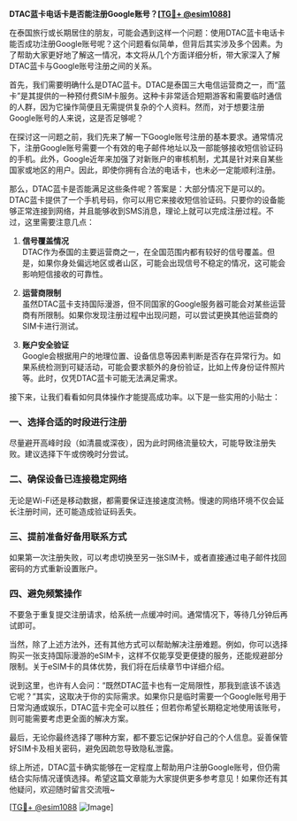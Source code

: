 **DTAC蓝卡电话卡是否能注册Google账号？[[TG💪+ @esim1088](https://t.me/s/esim1088)]**

在泰国旅行或长期居住的朋友，可能会遇到这样一个问题：使用DTAC蓝卡电话卡能否成功注册Google账号呢？这个问题看似简单，但背后其实涉及多个因素。为了帮助大家更好地了解这一情况，本文将从几个方面详细分析，带大家深入了解DTAC蓝卡与Google账号注册之间的关系。

首先，我们需要明确什么是DTAC蓝卡。DTAC是泰国三大电信运营商之一，而“蓝卡”是其提供的一种预付费SIM卡服务。这种卡非常适合短期游客和需要临时通信的人群，因为它操作简便且无需提供复杂的个人资料。然而，对于想要注册Google账号的人来说，这是否足够呢？

在探讨这一问题之前，我们先来了解一下Google账号注册的基本要求。通常情况下，注册Google账号需要一个有效的电子邮件地址以及一部能够接收短信验证码的手机。此外，Google近年来加强了对新账户的审核机制，尤其是针对来自某些国家或地区的用户。因此，即使你拥有合法的电话卡，也未必一定能顺利注册。

那么，DTAC蓝卡是否能满足这些条件呢？答案是：大部分情况下是可以的。DTAC蓝卡提供了一个手机号码，你可以用它来接收短信验证码。只要你的设备能够正常连接到网络，并且能够收到SMS消息，理论上就可以完成注册过程。不过，这里需要注意几点：

1. **信号覆盖情况**  
   DTAC作为泰国的主要运营商之一，在全国范围内都有较好的信号覆盖。但是，如果你身处偏远地区或者山区，可能会出现信号不稳定的情况，这可能会影响短信接收的可靠性。

2. **运营商限制**  
   虽然DTAC蓝卡支持国际漫游，但不同国家的Google服务器可能会对某些运营商有所限制。如果你发现注册过程中出现问题，可以尝试更换其他运营商的SIM卡进行测试。

3. **账户安全验证**  
   Google会根据用户的地理位置、设备信息等因素判断是否存在异常行为。如果系统检测到可疑活动，可能会要求额外的身份验证，比如上传身份证件照片等。此时，仅凭DTAC蓝卡可能无法满足需求。

接下来，让我们看看如何具体操作才能提高成功率。以下是一些实用的小贴士：

### 一、选择合适的时段进行注册
尽量避开高峰时段（如清晨或深夜），因为此时网络流量较大，可能导致注册失败。建议选择下午或傍晚时分尝试。

### 二、确保设备已连接稳定网络
无论是Wi-Fi还是移动数据，都需要保证连接速度流畅。慢速的网络环境不仅会延长注册时间，还可能造成验证码丢失。

### 三、提前准备好备用联系方式
如果第一次注册失败，可以考虑切换至另一张SIM卡，或者直接通过电子邮件找回密码的方式重新设置账户。

### 四、避免频繁操作
不要急于重复提交注册请求，给系统一点缓冲时间。通常情况下，等待几分钟后再试即可。

当然，除了上述方法外，还有其他方式可以帮助解决注册难题。例如，你可以选择购买一张支持国际漫游的eSIM卡，这样不仅能享受更便捷的服务，还能规避部分限制。关于eSIM卡的具体优势，我们将在后续章节中详细介绍。

说到这里，也许有人会问：“既然DTAC蓝卡也有一定局限性，那我到底该不该选它呢？”其实，这取决于你的实际需求。如果你只是临时需要一个Google账号用于日常沟通或娱乐，DTAC蓝卡完全可以胜任；但若你希望长期稳定地使用该账号，则可能需要考虑更全面的解决方案。

最后，无论你最终选择了哪种方案，都不要忘记保护好自己的个人信息。妥善保管好SIM卡及相关密码，避免因疏忽导致隐私泄露。

综上所述，DTAC蓝卡确实能够在一定程度上帮助用户注册Google账号，但仍需结合实际情况谨慎选择。希望这篇文章能为大家提供更多参考意见！如果你还有其他疑问，欢迎随时留言交流哦~

[[TG💪+ @esim1088](https://t.me/s/esim1088) ![Image](https://i.postimg.cc/4NQfJmqS/Snipaste-2025-05-13-00-14-12.png)]